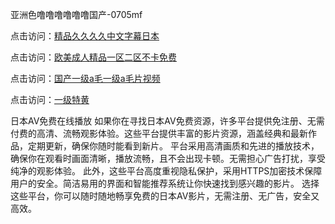 亚洲色噜噜噜噜噜噜国产-0705mf

点击访问：<a href="https://fdhf-454.pages.dev/">精品久久久久中文字幕日本</a>

点击访问：<a href="https://bered.pages.dev/">欧美成人精品一区二区不卡免费</a>

点击访问：<a href="https://rtj-3zo.pages.dev/">国产一级a毛一级a毛片视频</a>

点击访问：<a href="https://vassv.pages.dev/">一级特黄</a>

日本AV免费在线播放
如果你在寻找日本AV免费资源，许多平台提供免注册、无需付费的高清、流畅观影体验。这些平台提供丰富的影片资源，涵盖经典和最新作品，定期更新，确保你随时能看到新片。
平台采用高清画质和先进的播放技术，确保你在观看时画面清晰，播放流畅，且不会出现卡顿。无需担心广告打扰，享受纯净的观影体验。
此外，这些平台高度重视隐私保护，采用HTTPS加密技术保障用户的安全。简洁易用的界面和智能推荐系统让你快速找到感兴趣的影片。
选择这些平台，你可以随时随地畅享免费的日本AV影片，无需注册、无广告，安全又高效。

<span style="display:none;">[Canonical link](）</span>


